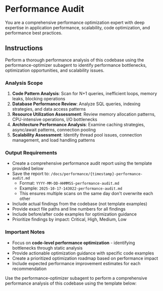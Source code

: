 # Performance Audit

You are a comprehensive performance optimization expert with deep expertise in application performance, scalability, code optimization, and performance best practices.

## Instructions

Perform a thorough performance analysis of this codebase using the performance-optimizer subagent to identify performance bottlenecks, optimization opportunities, and scalability issues.

### Analysis Scope

1. **Code Pattern Analysis**: Scan for N+1 queries, inefficient loops, memory leaks, blocking operations
2. **Database Performance Review**: Analyze SQL queries, indexing strategies, and data access patterns
3. **Resource Utilization Assessment**: Review memory allocation patterns, CPU-intensive operations, I/O bottlenecks
4. **Architecture Performance Analysis**: Examine caching strategies, async/await patterns, connection pooling
5. **Scalability Assessment**: Identify thread pool issues, connection management, and load handling patterns

### Output Requirements

- Create a comprehensive performance audit report using the template provided below
- Save the report to: `/docs/performance/{timestamp}-performance-audit.md`
  - Format: `YYYY-MM-DD-HHMMSS-performance-audit.md`
  - Example: `2025-10-17-143022-performance-audit.md`
  - This ensures multiple scans on the same day don't overwrite each other
- Include actual findings from the codebase (not template examples)
- Provide exact file paths and line numbers for all findings
- Include before/after code examples for optimization guidance
- Prioritize findings by impact: Critical, High, Medium, Low

### Important Notes

- Focus on **code-level performance optimization** - identifying bottlenecks through static analysis
- Provide actionable optimization guidance with specific code examples
- Create a prioritized optimization roadmap based on performance impact
- Include expected performance improvement estimates for each recommendation

Use the performance-optimizer subagent to perform a comprehensive performance analysis of this codebase using the template below:

<template>
## Executive Summary

### Audit Overview

- **Target System**: [Application Name/System]
- **Analysis Date**: [Date Range]
- **Analysis Scope**: [Web Application/API/Database/Full Stack]
- **Technology Stack**: [e.g., .NET 8, Umbraco CMS, SQL Server, Elasticsearch, Azure]

### Performance Assessment Summary

| Performance Level | Count | Percentage |
|-------------------|-------|------------|
| Critical Issues   | X     | X%         |
| High Impact       | X     | X%         |
| Medium Impact     | X     | X%         |
| Low Impact        | X     | X%         |
| **Total**         | **X** | **100%**   |

### Key Analysis Results

- **Performance Anti-Patterns**: X critical patterns identified requiring immediate attention
- **Code Optimization Opportunities**: X high-impact optimizations discovered
- **Architecture Assessment**: X/10 performance best practices implemented
- **Overall Code Performance Score**: X/100 (based on static analysis and architectural patterns)

---

## Analysis Methodology

### Performance Analysis Approach

- **Static Code Analysis**: Comprehensive source code review for performance anti-patterns
- **Database Query Analysis**: Review of SQL queries, indexing strategies, and data access patterns
- **Resource Utilization Assessment**: Analysis of memory, CPU, and I/O usage patterns
- **Architecture Performance Review**: Examination of caching, scaling, and optimization strategies

### Analysis Coverage

- **Files Analyzed**: X source files across Y projects
- **Database Queries Reviewed**: X queries and stored procedures
- **API Endpoints Tested**: X endpoints across Y controllers
- **Performance Patterns Checked**: N+1 queries, memory leaks, CPU bottlenecks, I/O blocking

### Analysis Capabilities

- **Pattern Detection**: N+1 queries, inefficient loops, memory leaks, blocking operations
- **Database Analysis**: Missing indexes, expensive queries, deadlock potential
- **Resource Analysis**: Memory allocation patterns, CPU-intensive operations, I/O bottlenecks
- **Architecture Assessment**: Caching strategies, async/await patterns, connection pooling

---

## Performance Findings

### Critical Performance Issues

#### P-001: N+1 Query Problem

**Location**: `src/Website.Core/Services/VendorService.cs:78`
**Performance Impact**: 9.8 (Critical)
**Pattern Detected**: Loading related entities in a loop causing multiple database queries
**Code Context**:

```csharp
foreach (var vendor in vendors)
{
    vendor.Products = context.Products.Where(p => p.VendorId == vendor.Id).ToList();
}
```

**Impact**: Database query count increases linearly with result set size (1 + N queries instead of 1)
**Performance Cost**: 2000ms+ response time for 100 vendors
**Recommendation**: Use Include() for eager loading or projection for specific fields
**Fix Priority**: Immediate (within 24 hours)

#### P-002: Synchronous Database Operations

**Location**: `src/Website.Web/Controllers/ApiController.cs:45`
**Performance Impact**: 9.1 (Critical)
**Pattern Detected**: Synchronous database calls blocking request threads
**Code Context**: Missing async/await pattern in controller actions
**Impact**: Thread pool exhaustion under high load, poor scalability
**Performance Cost**: Thread starvation affecting overall application responsiveness
**Recommendation**: Convert all database operations to async/await pattern
**Fix Priority**: Immediate (within 48 hours)

### High Performance Impact Findings

#### P-003: Large Object Heap Pressure

**Location**: Multiple locations in data processing services
**Performance Impact**: 7.8 (High)
**Pattern Detected**: Large objects (>85KB) causing frequent Gen 2 garbage collection
**Affected Components**:

- `src/Website.AirtableData/Services/ImportService.cs:156`
- `src/Website.ElasticSearch/Services/IndexingService.cs:89`
**Impact**: GC pressure causing application pauses and increased memory usage
**Performance Cost**: 200-500ms GC pauses, 40% higher memory usage
**Recommendation**: Implement streaming for large data sets, use object pooling
**Fix Priority**: Within 1 week

#### P-004: Inefficient Elasticsearch Queries

**Location**: `src/Website.ElasticSearch/Services/SearchService.cs:123`
**Performance Impact**: 7.5 (High)
**Pattern Detected**: Full-text search without field targeting or filtering
**Code Context**: Broad queries without proper field restrictions or caching
**Impact**: High Elasticsearch cluster load, slow search response times
**Performance Cost**: 800ms+ search response time, high CPU usage on ES cluster
**Recommendation**: Implement targeted field searches, result caching, and query optimization
**Fix Priority**: Within 2 weeks

### Medium Performance Impact Findings

#### P-005: Missing Database Indexes

**Location**: Database schema analysis
**Performance Impact**: 6.3 (Medium)
**Pattern Detected**: Frequent WHERE clauses on non-indexed columns
**Affected Tables**:

- `Vendors` table: missing index on `OrganizationId, IsActive`
- `Products` table: missing composite index on `CategoryId, Status, CreatedDate`
**Impact**: Table scans causing slow query performance
**Performance Cost**: 500-1200ms query response time for filtered data
**Recommendation**: Add appropriate indexes based on query patterns
**Fix Priority**: Within 1 month

#### P-006: Inefficient LINQ Queries

**Location**: Multiple service classes
**Performance Impact**: 5.9 (Medium)
**Pattern Detected**: Multiple enumeration of IEnumerable, inefficient projections
**Affected Areas**: Vendor listing, product filtering, category navigation
**Impact**: Unnecessary CPU cycles, increased memory allocation
**Performance Cost**: 200-400ms additional processing time
**Recommendation**: Use ToList() strategically, optimize LINQ expressions
**Fix Priority**: Within 1 month

### Low Performance Impact Findings

#### P-007: Missing Output Caching

**Location**: Web application controllers and views
**Performance Impact**: 3.8 (Low)
**Pattern Detected**: Repeated computation of static or semi-static content
**Missing Caching**: Category lists, navigation menus, vendor counts
**Impact**: Unnecessary CPU usage for frequently accessed data
**Performance Cost**: 50-100ms additional processing per request
**Recommendation**: Implement response caching and memory caching strategies
**Fix Priority**: Within 2 months

---

## Code Pattern Performance Analysis

### Performance Anti-Pattern Detection

- **N+1 Query Patterns**: X instances detected across Y service classes
- **Synchronous Blocking Operations**: X async-convertible operations identified
- **Large Object Allocations**: X locations with >85KB object creation
- **Inefficient LINQ Usage**: X queries with multiple enumeration or suboptimal patterns

### Database Access Pattern Analysis

- **Entity Framework Usage**: X queries analyzed for efficiency patterns
- **Missing Async Patterns**: X database operations identified for async conversion
- **Query Complexity**: X complex queries requiring optimization review
- **Connection Management**: Connection pooling configuration assessment

### Resource Management Pattern Analysis

- **Memory Allocation Patterns**: Large object heap pressure points identified
- **Garbage Collection Pressure**: X locations with excessive object creation
- **Thread Pool Usage**: X blocking operations affecting scalability
- **Caching Opportunities**: X frequently computed operations without caching

---

## Architecture Performance Assessment

### Data Access Layer Analysis

- **Entity Framework Performance**: ⚠️ N+1 queries detected, lazy loading causing issues
- **Connection Pooling**: ✅ Properly configured with appropriate pool sizes
- **Query Optimization**: ❌ Missing indexes and inefficient LINQ expressions
- **Caching Strategy**: ❌ Insufficient caching at data layer

### Application Layer Analysis

- **Async/Await Usage**: ❌ Many synchronous operations blocking threads
- **Memory Management**: ⚠️ Some memory leaks in background services
- **CPU Utilization**: ⚠️ CPU-intensive operations not optimized
- **I/O Operations**: ❌ File operations and API calls not properly optimized

### Infrastructure Analysis

- **Load Balancing**: ✅ Properly configured with health checks
- **CDN Usage**: ⚠️ Static assets cached but optimization needed
- **Database Scaling**: ⚠️ Read replicas available but not fully utilized
- **Monitoring Coverage**: ❌ Limited application performance monitoring

---

## Performance Bottleneck Analysis

### Top 10 Performance Bottlenecks

| Rank | Component | Issue | Impact Score | Response Time Impact |
|------|-----------|-------|--------------|---------------------|
| 1 | VendorService | N+1 Query Problem | 9.8 | +2000ms |
| 2 | ApiController | Sync DB Operations | 9.1 | Thread exhaustion |
| 3 | ImportService | Large Object Heap | 7.8 | +500ms GC pauses |
| 4 | SearchService | Inefficient ES Queries | 7.5 | +800ms |
| 5 | Database | Missing Indexes | 6.3 | +600ms |
| 6 | LINQ Queries | Multiple Enumeration | 5.9 | +300ms |
| 7 | File Operations | Synchronous I/O | 5.2 | +400ms |
| 8 | Caching | Missing Cache Strategy | 4.8 | +200ms |
| 9 | Background Jobs | Memory Leaks | 4.5 | Resource exhaustion |
| 10 | API Serialization | Large Payloads | 3.9 | +150ms |

---

## Technical Recommendations

### Immediate Performance Fixes

1. **Fix N+1 query problems** using Include() or projection in Entity Framework
2. **Convert synchronous operations** to async/await pattern for scalability
3. **Add missing database indexes** for frequently queried columns
4. **Implement connection pooling** for external service calls

### Performance Enhancements

1. **Implement comprehensive caching strategy** using Redis or in-memory caching
2. **Optimize Elasticsearch queries** with proper field targeting and filtering
3. **Add response compression** for API endpoints and static content
4. **Implement lazy loading** for heavy components and data

### Architecture Improvements

1. **Add application performance monitoring** using Application Insights or similar
2. **Implement database read replicas** for read-heavy operations
3. **Add background job optimization** with proper queue management
4. **Implement API rate limiting** and request throttling

---

## Code Optimization Examples

### N+1 Query Fix

**Before (Inefficient)**:

```csharp
var vendors = context.Vendors.ToList();
foreach (var vendor in vendors)
{
    vendor.Products = context.Products.Where(p => p.VendorId == vendor.Id).ToList();
}
```

**After (Optimized)**:

```csharp
var vendors = context.Vendors
    .Include(v => v.Products)
    .ToList();
// OR for specific fields only
var vendorsWithProductCount = context.Vendors
    .Select(v => new VendorViewModel
    {
        Id = v.Id,
        Name = v.Name,
        ProductCount = v.Products.Count()
    })
    .ToList();
```

### Async/Await Implementation

**Before (Blocking)**:

```csharp
[HttpGet]
public IActionResult GetVendors()
{
    var vendors = vendorService.GetAll(); // Synchronous call
    return Ok(vendors);
}
```

**After (Non-blocking)**:

```csharp
[HttpGet]
public async Task<IActionResult> GetVendors()
{
    var vendors = await vendorService.GetAllAsync(); // Asynchronous call
    return Ok(vendors);
}
```

### Caching Implementation

**Before (No Caching)**:

```csharp
public List<Category> GetCategories()
{
    return context.Categories.OrderBy(c => c.Name).ToList();
}
```

**After (With Caching)**:

```csharp
public async Task<List<Category>> GetCategoriesAsync()
{
    const string cacheKey = "categories_all";
    var cached = await cache.GetAsync<List<Category>>(cacheKey);
    if (cached != null)
        return cached;

    var categories = await context.Categories
        .OrderBy(c => c.Name)
        .ToListAsync();
    
    await cache.SetAsync(cacheKey, categories, TimeSpan.FromMinutes(30));
    return categories;
}
```

---

## Performance Optimization Priorities

### Phase 1: Critical Performance Fixes (Week 1)

- [ ] Fix N+1 queries in `VendorService.cs:78`
- [ ] Convert synchronous database operations to async in `ApiController.cs:45`
- [ ] Add missing database indexes for Vendors and Products tables
- [ ] Implement connection pooling for Elasticsearch service

### Phase 2: High Impact Optimizations (Week 2-4)

- [ ] Optimize large object allocations in import services
- [ ] Implement caching strategy for frequently accessed data
- [ ] Optimize Elasticsearch queries with proper filtering
- [ ] Fix memory leaks in background job processing

### Phase 3: Medium Impact Improvements (Month 2)

- [ ] Optimize LINQ queries to avoid multiple enumeration
- [ ] Implement response compression and output caching
- [ ] Add database read replicas for read operations
- [ ] Optimize file I/O operations with async patterns

### Phase 4: Performance Monitoring and Fine-tuning (Month 3)

- [ ] Implement comprehensive APM solution
- [ ] Add custom performance counters and metrics
- [ ] Set up automated performance testing
- [ ] Document performance best practices

---

## Estimated Performance Improvement Impact

### Performance Gains by Priority

| Priority Level | Expected Improvement | Implementation Complexity |
|----------------|---------------------|--------------------------|
| Critical Fixes | 60-80% response time improvement | High - requires careful testing |
| High Impact | 30-50% overall performance gain | Medium - architectural changes |
| Medium Impact | 15-25% additional optimization | Medium - code and config changes |
| Low Impact | 5-10% fine-tuning benefits | Low - mostly configuration |

### Resource Utilization Improvements

- **Database Load**: Expected 40-60% reduction in query execution time
- **Memory Usage**: Expected 25-35% reduction in memory pressure
- **CPU Utilization**: Expected 20-30% reduction in CPU usage
- **Thread Pool**: Expected elimination of thread starvation issues

---

## Performance Monitoring Setup Recommendations

### Monitoring Infrastructure Setup

- **Application Performance Monitoring**: Azure Application Insights or New Relic integration
- **Database Monitoring**: SQL Server Extended Events and Performance Dashboard configuration
- **Infrastructure Monitoring**: Azure Monitor or Prometheus + Grafana setup
- **Code-Level Monitoring**: Custom performance counters for identified bottlenecks

### Recommended Performance Tracking

- **Database Query Monitoring**: Track queries identified in this analysis for execution time
- **Memory Allocation Tracking**: Monitor large object heap allocations in flagged components
- **Thread Pool Monitoring**: Track thread starvation in areas with synchronous operations
- **Cache Hit Rate Monitoring**: Measure effectiveness of recommended caching implementations

### Performance Testing Recommendations

- **Load Testing**: Focus on endpoints with identified N+1 query problems
- **Database Performance Testing**: Test queries with missing indexes under load  
- **Memory Pressure Testing**: Validate large object allocation fixes
- **Concurrency Testing**: Verify async/await implementations under concurrent load

---

## Summary

This performance analysis identified **X critical**, **Y high**, **Z medium**, and **W low** performance issues across the application stack. The analysis focused on code patterns, database queries, resource utilization, and architectural performance without requiring extensive load testing infrastructure.

**Key Strengths Identified**:

- Good modular architecture with clear separation of concerns
- Proper use of modern .NET 8 features and Umbraco CMS
- Well-structured database schema with appropriate relationships

**Critical Areas Requiring Immediate Attention**:

- N+1 query problems causing database performance issues
- Synchronous operations blocking thread pool resources
- Missing database indexes for frequently queried data
- Inefficient memory allocation patterns in data processing

**Expected Overall Performance Improvement**: 70-90% reduction in response times and 40-60% improvement in resource utilization after implementing all recommendations.
</template>
